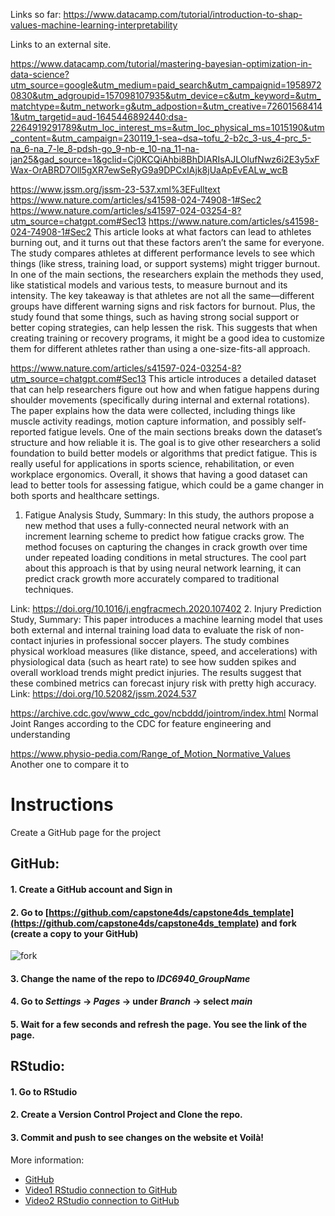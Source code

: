 Links so far:
https://www.datacamp.com/tutorial/introduction-to-shap-values-machine-learning-interpretability

Links to an external site.

 

https://www.datacamp.com/tutorial/mastering-bayesian-optimization-in-data-science?utm_source=google&utm_medium=paid_search&utm_campaignid=19589720830&utm_adgroupid=157098107935&utm_device=c&utm_keyword=&utm_matchtype=&utm_network=g&utm_adpostion=&utm_creative=726015684141&utm_targetid=aud-1645446892440:dsa-2264919291789&utm_loc_interest_ms=&utm_loc_physical_ms=1015190&utm_content=&utm_campaign=230119_1-sea~dsa~tofu_2-b2c_3-us_4-prc_5-na_6-na_7-le_8-pdsh-go_9-nb-e_10-na_11-na-jan25&gad_source=1&gclid=Cj0KCQiAhbi8BhDIARIsAJLOlufNwz6i2E3y5xFWax-OrABRD7Oll5gXR7ewSeRyG9a9DPCxIAjk8jUaApEvEALw_wcB


https://www.jssm.org/jssm-23-537.xml%3EFulltext
https://www.nature.com/articles/s41598-024-74908-1#Sec2
https://www.nature.com/articles/s41597-024-03254-8?utm_source=chatgpt.com#Sec13
https://www.nature.com/articles/s41598-024-74908-1#Sec2
This article looks at what factors can lead to athletes burning out, and it turns out that these factors aren’t the same for everyone. The study compares athletes at different performance levels to see which things (like stress, training load, or support systems) might trigger burnout. In one of the main sections, the researchers explain the methods they used, like statistical models and various tests, to measure burnout and its intensity. The key takeaway is that athletes are not all the same—different groups have different warning signs and risk factors for burnout. Plus, the study found that some things, such as having strong social support or better coping strategies, can help lessen the risk. This suggests that when creating training or recovery programs, it might be a good idea to customize them for different athletes rather than using a one-size-fits-all approach.

https://www.nature.com/articles/s41597-024-03254-8?utm_source=chatgpt.com#Sec13
This article introduces a detailed dataset that can help researchers figure out how and when fatigue happens during shoulder movements (specifically during internal and external rotations). The paper explains how the data were collected, including things like muscle activity readings, motion capture information, and possibly self-reported fatigue levels. One of the main sections breaks down the dataset’s structure and how reliable it is. The goal is to give other researchers a solid foundation to build better models or algorithms that predict fatigue. This is really useful for applications in sports science, rehabilitation, or even workplace ergonomics. Overall, it shows that having a good dataset can lead to better tools for assessing fatigue, which could be a game changer in both sports and healthcare settings.

1. Fatigue Analysis Study, Summary:
In this study, the authors propose a new method that uses a fully-connected neural network with an increment learning scheme to predict how fatigue cracks grow. The method focuses on capturing the changes in crack growth over time under repeated loading conditions in metal structures. The cool part about this approach is that by using neural network learning, it can predict crack growth more accurately compared to traditional techniques.

Link: https://doi.org/10.1016/j.engfracmech.2020.107402
2. Injury Prediction Study, Summary:
This paper introduces a machine learning model that uses both external and internal training load data to evaluate the risk of non-contact injuries in professional soccer players. The study combines physical workload measures (like distance, speed, and accelerations) with physiological data (such as heart rate) to see how sudden spikes and overall workload trends might predict injuries. The results suggest that these combined metrics can forecast injury risk with pretty high accuracy.
Link: https://doi.org/10.52082/jssm.2024.537


https://archive.cdc.gov/www_cdc_gov/ncbddd/jointrom/index.html
Normal Joint Ranges according to the CDC for feature engineering and understanding

https://www.physio-pedia.com/Range_of_Motion_Normative_Values
Another one to compare it to



# Instructions

Create a GitHub page for the project

## GitHub:
#### 1. Create a GitHub account and Sign in
#### 2. Go to [https://github.com/capstone4ds/capstone4ds_template](https://github.com/capstone4ds/capstone4ds_template) and fork (create a copy to your GitHub)
![fork](fork.png)
#### 3. Change the name of the repo to *IDC6940_GroupName*
#### 4. Go to *Settings* -> *Pages* -> under *Branch* -> select *main*
#### 5. Wait for a few seconds and refresh the page. You see the link of the page. 

## RStudio:
#### 1. Go to RStudio
#### 2. Create a Version Control Project and Clone the repo.
#### 3. Commit and push to see changes on the website et Voilà!

More information:
- [GitHub](https://happygitwithr.com/index.html)
- [Video1 RStudio connection to GitHub](https://www.youtube.com/watch?v=MdmnE3AnkQE)
- [Video2 RStudio connection to GitHub](https://www.youtube.com/watch?v=jN6tvgt3GK8)

